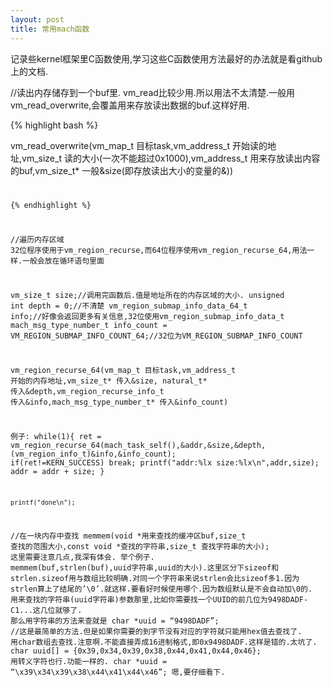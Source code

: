 ```yaml
---
layout: post
title: 常用mach函数
---
```


记录些kernel框架里C函数使用,学习这些C函数使用方法最好的办法就是看github上的文档.

//读出内存储存到一个buf里.
vm_read比较少用.所以用法不太清楚.一般用vm_read_overwrite,会覆盖用来存放读出数据的buf.这样好用.

{% highlight bash %}

vm_read_overwrite(vm_map_t 目标task,vm_address_t 开始读的地址,vm_size_t 读的大小(一次不能超过0x1000),vm_address_t 用来存放读出内容的buf,vm_size_t* 一般&size(即存放读出大小的变量的&))<code/>

{% endhighlight %}

//遍历内存区域
32位程序使用于vm_region_recurse,而64位程序使用vm_region_recurse_64,用法一样.一般会放在循环语句里面

vm_size_t size;//调用完函数后.值是地址所在的内存区域的大小.
unsigned int depth = 0;//不清楚
vm_region_submap_info_data_64_t info;//好像会返回更多有关信息,32位使用vm_region_submap_info_data_t
mach_msg_type_number_t info_count = VM_REGION_SUBMAP_INFO_COUNT_64;//32位为VM_REGION_SUBMAP_INFO_COUNT

vm_region_recurse_64(vm_map_t 目标task,vm_address_t 开始的内存地址,vm_size_t* 传入&size, natural_t* 传入&depth,vm_region_recurse_info_t 传入&info,mach_msg_type_number_t* 传入&info_count)

例子:
while(1){
        ret = vm_region_recurse_64(mach_task_self(),&addr,&size,&depth,(vm_region_info_t)&info,&info_count);
        if(ret!=KERN_SUCCESS)
            break;
        printf("addr:%lx size:%lx\n",addr,size);
        addr = addr + size;
    }
    
    printf("done\n");

//在一块内存中查找
memmem(void *用来查找的缓冲区buf,size_t 查找的范围大小,const void *查找的字符串,size_t 查找字符串的大小);
这里需要注意几点,我深有体会.
举个例子.
memmem(buf,strlen(buf),uuid字符串,uuid的大小).这里区分下sizeof和strlen.sizeof用与数组比较明确.对同一个字符串来说strlen会比sizeof多1.因为strlen算上了结尾的’\0’.就这样.要看好时候使用哪个.因为数组默认是不会自动加\0的.
用来查找的字符串(uuid字符串)参数那里,比如你需要找一个UUID的前几位为9498DADF-C1...这几位就够了.
那么用字符串的方法来查就是
char *uuid = “9498DADF”; //这是最简单的方法.但是如果你需要的到字节没有对应的字符就只能用hex值去查找了.
用char数组去查找.注意啊.不能直接弄成16进制格式,即0x9498DADF.这样是错的.太坑了.
char uuid[] = {0x39,0x34,0x39,0x38,0x44,0x41,0x44,0x46};
用转义字符也行.功能一样的.
char *uuid = “\x39\x34\x39\x38\x44\x41\x44\x46”;
嗯,要仔细看下.


